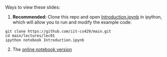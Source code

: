 Ways to view these slides:

1. **Recommended:** Clone this repo and open [Introduction.ipynb](Introduction.ipynb) in ipython, which will allow you to run and modify the example code:

  ```
  git clone https://github.com/iit-cs429/main.git
  cd main/lectures/lec01
  ipython notebook Introduction.ipynb
  ```
2. The [online notebook version](http://nbviewer.ipython.org/github/iit-cs429/main/blob/master/lectures/lec01/Introduction.ipynb)

